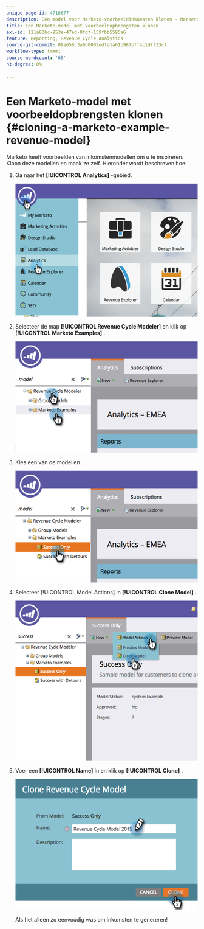 ```yaml
---
unique-page-id: 4718677
description: Een model voor Marketo-voorbeeldinkomsten klonen - Marketo Docs - Productdocumentatie
title: Een Marketo-model met voorbeeldopbrengsten klonen
exl-id: 121a80bc-953e-47ed-9fdf-159fbb5595a6
feature: Reporting, Revenue Cycle Analytics
source-git-commit: 09a656c3a0d0002edfa1a61b987bff4c1dff33cf
workflow-type: tm+mt
source-wordcount: '68'
ht-degree: 0%

---
```


# Een Marketo-model met voorbeeldopbrengsten klonen {#cloning-a-marketo-example-revenue-model}

Marketo heeft voorbeelden van inkomstenmodellen om u te inspireren. Kloon deze modellen en maak ze zelf. Hieronder wordt beschreven hoe:

1. Ga naar het **[!UICONTROL Analytics]** -gebied.

   ![](assets/image2015-4-27-17-3a37-3a30.png)

1. Selecteer de map **[!UICONTROL Revenue Cycle Modeler]** en klik op **[!UICONTROL Marketo Examples]** .

   ![](assets/image2015-4-27-17-3a11-3a39.png)

1. Kies een van de modellen.

   ![](assets/image2015-4-27-17-3a33-3a11.png)

1. Selecteer [!UICONTROL Model Actions] in **[!UICONTROL Clone Model]** .

   ![](assets/image2015-4-27-17-3a18-3a29.png)

1. Voer een **[!UICONTROL Name]** in en klik op **[!UICONTROL Clone]** .

   ![](assets/image2015-4-27-17-3a20-3a22.png)

   Als het alleen zo eenvoudig was om inkomsten te genereren!
